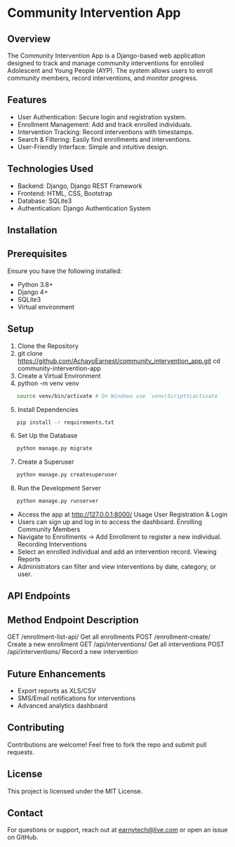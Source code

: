 # Community Intervention App

## Overview

The Community Intervention App is a Django-based web application designed to track and manage community interventions for enrolled Adolescent and Young People (AYP). The system allows users to enroll community members, record interventions, and monitor progress.

## Features

- User Authentication: Secure login and registration system.
- Enrollment Management: Add and track enrolled individuals.
- Intervention Tracking: Record interventions with timestamps.
- Search & Filtering: Easily find enrollments and interventions.
- User-Friendly Interface: Simple and intuitive design.

## Technologies Used

- Backend: Django, Django REST Framework
- Frontend: HTML, CSS, Bootstrap
- Database: SQLite3
- Authentication: Django Authentication System

## Installation

## Prerequisites

Ensure you have the following installed:

- Python 3.8+
- Django 4+
- SQLite3
- Virtual environment

## Setup

1. Clone the Repository
2. git clone https://github.com/AchayoEarnest/community_intervention_app.git
   cd community-intervention-app
3. Create a Virtual Environment
4. python -m venv venv

```sh
   source venv/bin/activate # On Windows use `venv\Scripts\activate`
```

5. Install Dependencies

```sh
   pip install -r requirements.txt
```

6. Set Up the Database

```sh
   python manage.py migrate
```

7. Create a Superuser

```sh
   python manage.py createsuperuser
```

8. Run the Development Server

```sh
   python manage.py runserver
```

- Access the app at http://127.0.0.1:8000/
  Usage
  User Registration & Login
- Users can sign up and log in to access the dashboard.
  Enrolling Community Members
- Navigate to Enrollments → Add Enrollment to register a new individual.
  Recording Interventions
- Select an enrolled individual and add an intervention record.
  Viewing Reports
- Administrators can filter and view interventions by date, category, or user.

## API Endpoints

## Method Endpoint Description

GET /enrollment-list-api/ Get all enrollments
POST /enrollment-create/ Create a new enrollment
GET /api/interventions/ Get all interventions
POST /api/interventions/ Record a new intervention

## Future Enhancements

- Export reports as XLS/CSV
- SMS/Email notifications for interventions
- Advanced analytics dashboard

## Contributing

Contributions are welcome! Feel free to fork the repo and submit pull requests.

## License

This project is licensed under the MIT License.

## Contact

For questions or support, reach out at earnytech@live.com or open an issue on GitHub.
